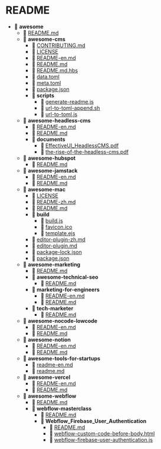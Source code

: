 # README

* 📂 **awesome**
  * 📄 [README.md](./)
  * 📂 **awesome-cms**
    * 📄 [CONTRIBUTING.md](broken-reference)
    * 📄 [LICENSE](awesome-cms/LICENSE/)
    * 📄 [README-en.md](devops/awesome-cms.md)
    * 📄 [README.md](broken-reference)
    * 📄 [README.md.hbs](awesome-cms/README.md.hbs)
    * 📄 [data.toml](awesome-cms/data.toml)
    * 📄 [meta.toml](awesome-cms/meta.toml)
    * 📄 [package.json](awesome-cms/package.json)
    * 📂 **scripts**
      * 📄 [generate-readme.js](awesome-cms/scripts/generate-readme.js)
      * 📄 [url-to-toml-append.sh](awesome-cms/scripts/url-to-toml-append.sh)
      * 📄 [url-to-toml.js](awesome-cms/scripts/url-to-toml.js)
  * 📂 **awesome-headless-cms**
    * 📄 [README-en.md](devops/awesome-headless-cms/readme-en.md)
    * 📄 [README.md](awesome-headless-cms/)
    * 📂 **documents**
      * 📄 [EffectiveUI\_HeadlessCMS.pdf](awesome-headless-cms/documents/EffectiveUI\_HeadlessCMS.pdf)
      * 📄 [the-rise-of-the-headless-cms.pdf](awesome-headless-cms/documents/the-rise-of-the-headless-cms.pdf)
  * 📂 **awesome-hubspot**
    * 📄 [README.md](marketing/awesome-hubspot.md)
  * 📂 **awesome-jamstack**
    * 📄 [README-en.md](devops/awesome-jamstack-resources/readme-en.md)
    * 📄 [README.md](devops/awesome-jamstack-resources/)
  * 📂 **awesome-mac**
    * 📄 [LICENSE](awesome-mac/LICENSE/)
    * 📄 [README-zh.md](tools/awesome-mac/readme-zh.md)
    * 📄 [README.md](tools/awesome-mac/)
    * 📂 **build**
      * 📄 [build.js](awesome-mac/build/build.js)
      * 📄 [favicon.ico](awesome-mac/build/favicon.ico)
      * 📄 [template.ejs](awesome-mac/build/template.ejs)
    * 📄 [editor-plugin-zh.md](tools/awesome-mac/editor-plugin-zh.md)
    * 📄 [editor-plugin.md](tools/awesome-mac/editor-plugin.md)
    * 📄 [package-lock.json](awesome-mac/package-lock.json)
    * 📄 [package.json](awesome-mac/package.json)
  * 📂 **awesome-marketing**
    * 📄 [README.md](marketing/awesome-marketing/)
    * 📂 **awesome-technical-seo**
      * 📄 [README.md](marketing/awesome-marketing/awesome-technical-seo.md)
    * 📂 **marketing-for-engineers**
      * 📄 [README-en.md](marketing/awesome-marketing/marketing-for-engineers/readme-en.md)
      * 📄 [README.md](marketing/awesome-marketing/marketing-for-engineers/)
    * 📂 **tech-marketer**
      * 📄 [README.md](marketing/awesome-marketing/tech-marketer.md)
  * 📂 **awesome-nocode-lowcode**
    * 📄 [README-en.md](nocode/awesome-nocode-lowcode/readme-en.md)
    * 📄 [README.md](nocode/awesome-nocode-lowcode/)
  * 📂 **awesome-notion**
    * 📄 [README-en.md](tools/awesome-notion/readme-en.md)
    * 📄 [README.md](tools/awesome-notion/)
  * 📂 **awesome-tools-for-startups**
    * 📄 [readme-en.md](tools/awesome-tools-for-startups/readme-en.md)
    * 📄 [readme.md](tools/awesome-tools-for-startups/)
  * 📂 **awesome-vercel**
    * 📄 [README-en.md](broken-reference)
    * 📄 [README.md](devops/awesome-vercel/readme-en.md)
  * 📂 **awesome-webflow**
    * 📄 [README.md](nocode/awesome-webflow/)
    * 📂 **webflow-masterclass**
      * 📄 [README.md](nocode/awesome-webflow/webflow-masterclass/)
      * 📂 **Webflow\_Firebase\_User\_Authentication**
        * 📄 [README.md](nocode/awesome-webflow/webflow-masterclass/webflow\_firebase\_user\_authentication.md)
        * 📄 [webflow-custom-code-before-body.html](awesome-webflow/webflow-masterclass/Webflow\_Firebase\_User\_Authentication/webflow-custom-code-before-body.html)
        * 📄 [webflow-firebase-user-authentication.js](awesome-webflow/webflow-masterclass/Webflow\_Firebase\_User\_Authentication/webflow-firebase-user-authentication.js)

